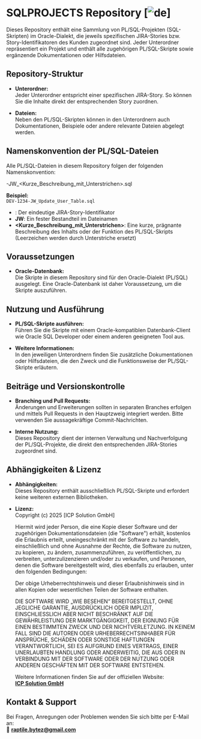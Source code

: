 # SQLPROJECTS Repository [![de](https://img.shields.io/badge/lang-de-green.svg)]

Dieses Repository enthält eine Sammlung von PL/SQL-Projekten (SQL-Skripten) im Oracle-Dialekt, die jeweils spezifischen JIRA-Stories bzw. Story-Identifikatoren des Kunden zugeordnet sind. Jeder Unterordner repräsentiert ein Projekt und enthält alle zugehörigen PL/SQL-Skripte sowie ergänzende Dokumentationen oder Hilfsdateien.

## Repository-Struktur

- **Unterordner:**  
  Jeder Unterordner entspricht einer spezifischen JIRA-Story. So können Sie die Inhalte direkt der entsprechenden Story zuordnen.

- **Dateien:**  
  Neben den PL/SQL-Skripten können in den Unterordnern auch Dokumentationen, Beispiele oder andere relevante Dateien abgelegt werden.

## Namenskonvention der PL/SQL-Dateien

Alle PL/SQL-Dateien in diesem Repository folgen der folgenden Namenskonvention:

<Storynummer>-JW_<Kurze_Beschreibung_mit_Unterstrichen>.sql


**Beispiel:**  
`DEV-1234-JW_Update_User_Table.sql`

- **<Storynummer>**: Der eindeutige JIRA-Story-Identifikator  
- **JW**: Ein fester Bestandteil im Dateinamen  
- **<Kurze_Beschreibung_mit_Unterstrichen>**: Eine kurze, prägnante Beschreibung des Inhalts oder der Funktion des PL/SQL-Skripts (Leerzeichen werden durch Unterstriche ersetzt)

## Voraussetzungen

- **Oracle-Datenbank:**  
  Die Skripte in diesem Repository sind für den Oracle-Dialekt (PL/SQL) ausgelegt. Eine Oracle-Datenbank ist daher Voraussetzung, um die Skripte auszuführen.

## Nutzung und Ausführung

- **PL/SQL-Skripte ausführen:**  
  Führen Sie die Skripte mit einem Oracle-kompatiblen Datenbank-Client wie Oracle SQL Developer oder einem anderen geeigneten Tool aus.

- **Weitere Informationen:**  
  In den jeweiligen Unterordnern finden Sie zusätzliche Dokumentationen oder Hilfsdateien, die den Zweck und die Funktionsweise der PL/SQL-Skripte erläutern.

## Beiträge und Versionskontrolle

- **Branching und Pull Requests:**  
  Änderungen und Erweiterungen sollten in separaten Branches erfolgen und mittels Pull Requests in den Hauptzweig integriert werden. Bitte verwenden Sie aussagekräftige Commit-Nachrichten.

- **Interne Nutzung:**  
  Dieses Repository dient der internen Verwaltung und Nachverfolgung der PL/SQL-Projekte, die direkt den entsprechenden JIRA-Stories zugeordnet sind.

## Abhängigkeiten & Lizenz

- **Abhängigkeiten:**  
  Dieses Repository enthält ausschließlich PL/SQL-Skripte und erfordert keine weiteren externen Bibliotheken.

- **Lizenz:**  
  Copyright (c) 2025 [ICP Solution GmbH]

  Hiermit wird jeder Person, die eine Kopie dieser Software und der zugehörigen Dokumentationsdateien (die "Software") erhält, kostenlos die Erlaubnis erteilt, uneingeschränkt mit der Software zu handeln, einschließlich und ohne Ausnahme der Rechte, die Software zu nutzen, zu kopieren, zu ändern, zusammenzuführen, zu veröffentlichen, zu verbreiten, unterzulizenzieren und/oder zu verkaufen, und Personen, denen die Software bereitgestellt wird, dies ebenfalls zu erlauben, unter den folgenden Bedingungen:

  Der obige Urheberrechtshinweis und dieser Erlaubnishinweis sind in allen Kopien oder wesentlichen Teilen der Software enthalten.

  DIE SOFTWARE WIRD „WIE BESEHEN“ BEREITGESTELLT, OHNE JEGLICHE GARANTIE, AUSDRÜCKLICH ODER IMPLIZIT, EINSCHLIESSLICH ABER NICHT BESCHRÄNKT AUF DIE GEWÄHRLEISTUNG DER MARKTGÄNGIGKEIT, DER EIGNUNG FÜR EINEN BESTIMMTEN ZWECK UND DER NICHTVERLETZUNG. IN KEINEM FALL SIND DIE AUTOREN ODER URHEBERRECHTSINHABER FÜR ANSPRÜCHE, SCHÄDEN ODER SONSTIGE HAFTUNGEN VERANTWORTLICH, SEI ES AUFGRUND EINES VERTRAGS, EINER UNERLAUBTEN HANDLUNG ODER ANDERWEITIG, DIE AUS ODER IN VERBINDUNG MIT DER SOFTWARE ODER DER NUTZUNG ODER ANDEREN GESCHÄFTEN MIT DER SOFTWARE ENTSTEHEN.

  Weitere Informationen finden Sie auf der offiziellen Website:  
  **[ICP Solution GmbH](https://www.icpsolution.com)**

## Kontakt & Support

Bei Fragen, Anregungen oder Problemen wenden Sie sich bitte per E-Mail an:  
📩 **[raptile.bytez@gmail.com](mailto:raptile.bytez@gmail.com)**
